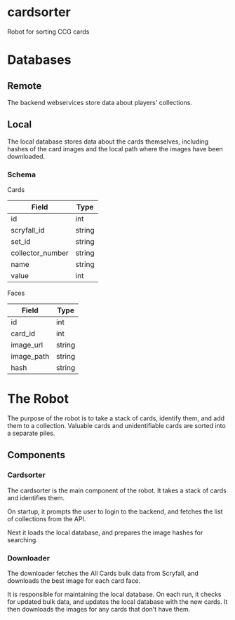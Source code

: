 # cardsorter
Robot for sorting CCG cards

# Databases

## Remote

The backend webservices store data about players' collections.

## Local

The local database stores data about the cards themselves, including hashes of the card images and the local path where the images have been downloaded.

### Schema

Cards

| Field            | Type   |
|------------------|--------|
| id               | int    |
| scryfall_id      | string |
| set_id           | string |
| collector_number | string |
| name             | string |
| value            | int    |

Faces

| Field       | Type   |
|-------------|--------|
| id          | int    |
| card_id     | int    |
| image_url   | string |
| image_path  | string |
| hash        | string |

# The Robot

The purpose of the robot is to take a stack of cards, identify them, and add them to a collection. 
Valuable cards and unidentifiable cards are sorted into a separate piles.

## Components

### Cardsorter

The cardsorter is the main component of the robot. It takes a stack of cards and identifies them.

On startup, it prompts the user to login to the backend, and fetches the list of collections from the API.

Next it loads the local database, and prepares the image hashes for searching.

### Downloader

The downloader fetches the All Cards bulk data from Scryfall, and downloads the best image for each card face.

It is responsible for maintaining the local database. On each run, it checks for updated bulk data, and updates the local database with the new cards. 
It then downloads the images for any cards that don't have them.
